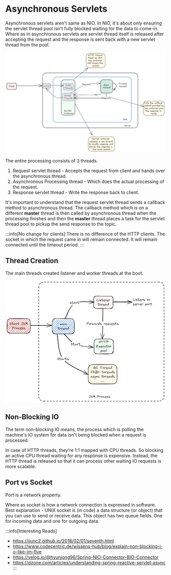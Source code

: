 # Asynchronous Servlets

Asynchronous servlets aren't same as NIO.
In NIO, it's about only ensuring the servlet thread pool isn't fully blocked waiting for the data to come-in.
Where as in asynchronous servlets are servlet thread itself is released after accepting the request
and the response is sent back with a new servlet thread from the pool.

![Asynchronous Servlets](../../static/img/async-http-servlets.excalidraw.png)

The entire processing consists of 3 threads.

1. Request servlet thread - Accepts the request from client and hands over the asynchronous thread.
2. Asynchronous Processing thread - Which does the actual processing of the request.
3. Response servlet thread - Write the response back to client.

It's important to understand that the request servlet thread sends a callback method to asynchronous thread.
The callback method which is on a different **master** thread is then called by asynchronous thread when the
processing finishes and then the **master** thread places a task for the servlet thread pool to pickup
the send response to the topic.

:::info[No change for clients]
There is no difference of the HTTP clients. The socket in which the request came in will remain connected.
It will remain connected until the timeout period.
:::

## Thread Creation

The main threads created listener and worker threads at the boot.

![thread-creation](../../static/img/java-listener-thread.excalidraw.png)

## Non-Blocking IO

The term non-blocking IO means, the process which is polling the machine's IO system for data isn't
being blocked when a request is processed.

In case of HTTP threads, they're 1:1 mapped with CPU threads. So blocking an active CPU thread waiting for
any response is expensive. Instead, the HTTP thread is released so that it can process other waiting
IO requests is more scalable.

## Port vs Socket

Port is a network property.

Where as socket is how a network connection is expressed in software. Best explanation - UNIX socket is (in code) a data structure (or object) that you can use to send or receive data.
This object has two queue fields. One for incoming data and one for outgoing data.

:::info[Interesting Reads]

-   https://ijunc2.github.io/2018/02/01/seventh.html
-   https://www.codecentric.de/wissens-hub/blog/explain-non-blocking-i-o-like-im-five
-   https://velog.io/@hyunjong96/Spring-NIO-Connector-BIO-Connector
-   https://dzone.com/articles/understanding-spring-reactive-servlet-async
    :::
